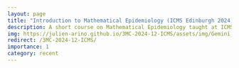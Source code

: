 ```yaml
---
layout: page
title: "Introduction to Mathematical Epidemiology (ICMS Edinburgh 2024)"
description: A short course on Mathematical Epidemiology taught at ICMS (Edinburgh) in December 2024
img: https://julien-arino.github.io/3MC-2024-12-ICMS/assets/img/Gemini_Generated_Image_ypohkuypohkuypoh.jpeg
redirect: /3MC-2024-12-ICMS/
importance: 1
category: recent
---
```

